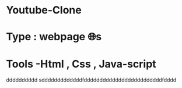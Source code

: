 # Youtube-Clone
# Type : webpage 🌐s
# Tools -Html , Css , Java-script 
dddddddddd
sdddddddddddddfdddddddddddddddddddddddddfdddd